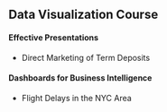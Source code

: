 ## Data Visualization Course

#### Effective Presentations

* Direct Marketing of Term Deposits

#### Dashboards for Business Intelligence

* Flight Delays in the NYC Area
